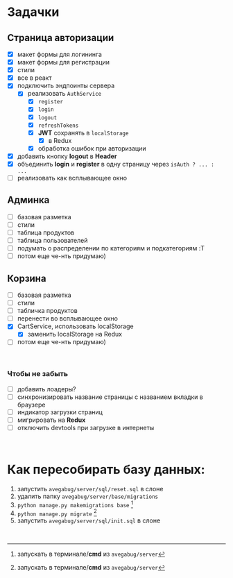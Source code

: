 # Задачки

## Страница авторизации

- [x] макет формы для логининга
- [x] макет формы для регистрации
- [x] стили
- [x] все в реакт
- [x] подключить эндпоинты сервера
  - [x] реализовать `AuthService`
    - [x] `register`
    - [x] `login`
    - [x] `logout`
    - [x] `refreshTokens`
    - [x] **JWT** сохранять в `localStorage`
      - [x] в Redux
    - [x] обработка ошибок при авторизации
- [x] добавить кнопку **logout** в **Header**
- [x] объединить **login** и **register** в одну страницу через `isAuth ? ... : ...`
- [ ] реализовать как всплывающее окно

## Админка

- [ ] базовая разметка
- [ ] стили
- [ ] таблица продуктов
- [ ] таблица пользователей
- [ ] подумать о распределении по категориям и подкатегориям :T
- [ ] потом еще че-нть придумаю)

## Корзина

- [ ] базовая разметка
- [ ] стили
- [ ] табличка продуктов
- [ ] перенести во всплывающее окно
- [x] CartService, использовать localStorage
  - [x] заменить localStorage на Redux
- [ ] потом еще че-нть придумаю)

<br />

### Чтобы не забыть

- [ ] добавить лоадеры?
- [ ] синхронизировать название страницы с названием вкладки в браузере
- [ ] индикатор загрузки страниц
- [ ] мигрировать на **Redux**
- [ ] отключить devtools при загрузке в интернеты

<br />

# Как пересобирать базу данных:

1. запустить `avegabug/server/sql/reset.sql` в слоне
2. удалить папку `avegabug/server/base/migrations`
3. `python manage.py makemigrations base` [^cmd]
4. `python manage.py migrate` [^cmd]
5. запустить `avegabug/server/sql/init.sql` в слоне

<br />

[^cmd]: запускать в терминале/**cmd** из `avegabug/server`
